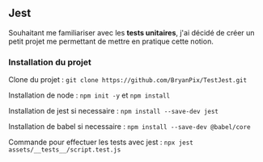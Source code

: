 ## Jest

Souhaitant me familiariser avec les **tests unitaires**, j'ai décidé de créer un petit projet me permettant de mettre en pratique cette notion.

### Installation du projet

Clone du projet : ``` git clone https://github.com/BryanPix/TestJest.git ``` </br>

Installation de node : ``` npm init -y ``` et ```npm install``` </br>

Installation de jest si necessaire : ``` npm install --save-dev jest ``` </br>

Installation de babel si necessaire : ``` npm install --save-dev @babel/core ``` </br>

Commande pour effectuer les tests avec jest : ``` npx jest assets/__tests__/script.test.js ```

